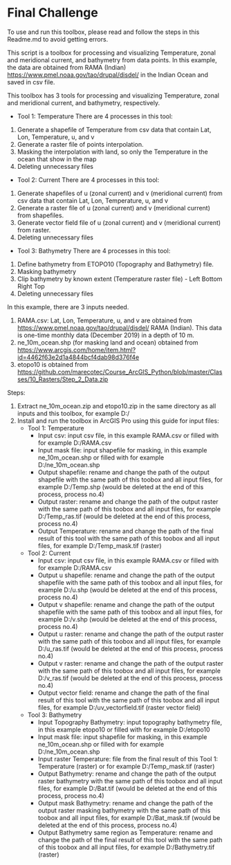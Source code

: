 # Final Challenge

To use and run this toolbox, please read and follow the steps in this Readme.md to avoid getting errors.

This script is a toolbox for processing and visualizing Temperature, zonal and meridional current, and bathymetry from data points. In this example, the data are obtained from RAMA (Indian) https://www.pmel.noaa.gov/tao/drupal/disdel/ in the Indian Ocean and saved in csv file.


This toolbox has 3 tools for processing and visualizing Temperature, zonal and meridional current, and bathymetry, respectively. 
- Tool 1: Temperature There are 4 processes in this tool:
1. Generate a shapefile of Temperature from csv data that contain Lat, Lon, Temperature, u, and v
2. Generate a raster file of points interpolation.
3. Masking the interpolation with land, so only the Temperature in the ocean that show in the map
4. Deleting unnecessary files 
- Tool 2: Current There are 4 processes in this tool:
1. Generate shapefiles of u (zonal current) and v (meridional current) from csv data that contain Lat, Lon, Temperature, u, and v
2. Generate a raster file of u (zonal current) and v (meridional current) from shapefiles.
3. Generate vector field file of u (zonal current) and v (meridional current) from raster.
4. Deleting unnecessary files 
- Tool 3: Bathymetry There are 4 processes in this tool:
1. Define bathymetry from ETOPO10 (Topography and Bathymetry) file.
2. Masking bathymetry
3. Clip bathymetry by known extent (Temperature raster file) - Left Bottom Right Top
4. Deleting unnecessary files


In this example, there are 3 inputs needed.
1. RAMA.csv: Lat, Lon, Temperature, u, and v are obtained from https://www.pmel.noaa.gov/tao/drupal/disdel/ RAMA (Indian). This data is one-time monthly data (December 2019) in a depth of 10 m.
2. ne_10m_ocean.shp (for masking land and ocean) obtained from https://www.arcgis.com/home/item.html?id=4462f63e2d1a4844bcf4dab98d376f4e
4. etopo10 is obtained from https://github.com/marecotec/Course_ArcGIS_Python/blob/master/Classes/10_Rasters/Step_2_Data.zip


Steps:
1. Extract ne_10m_ocean.zip and etopo10.zip in the same directory as all inputs and this toolbox, for example D:/
2. Install and run the toolbox in ArcGIS Pro using this guide for input files: 
   - Tool 1: Temperature 
      - Input csv: input csv file, in this example RAMA.csv or filled with for example D:/RAMA.csv
      - Input mask file: input shapefile for masking, in this example ne_10m_ocean.shp or filled with for example D:/ne_10m_ocean.shp
      - Output shapefile: rename and change the path of the output shapefile with the same path of this toobox and all input files, for example D:/Temp.shp (would be deleted at the end of this process, process no.4) 
      - Output raster: rename and change the path of the output raster with the same path of this toobox and all input files, for example D:/Temp_ras.tif (would be deleted at the end of this process, process no.4) 
      - Output Temperature: rename and change the path of the final result of this tool with the same path of this toobox and all input files, for example D:/Temp_mask.tif (raster) 
   - Tool 2: Current 
      - Input csv: input csv file, in this example RAMA.csv or filled with for example D:/RAMA.csv
      - Output u shapefile: rename and change the path of the output shapefile with the same path of this toobox and all input files, for example D:/u.shp (would be deleted at the end of this process, process no.4) 
      - Output v shapefile: rename and change the path of the output shapefile with the same path of this toobox and all input files, for example D:/v.shp (would be deleted at the end of this process, process no.4) 
      - Output u raster: rename and change the path of the output raster with the same path of this toobox and all input files, for example D:/u_ras.tif (would be deleted at the end of this process, process no.4) 
      - Output v raster: rename and change the path of the output raster with the same path of this toobox and all input files, for example D:/v_ras.tif (would be deleted at the end of this process, process no.4) 
      - Output vector field: rename and change the path of the final result of this tool with the same path of this toobox and all input files, for example D:/uv_vectorfield.tif (raster vector field) 
   - Tool 3: Bathymetry 
      - Input Topography Bathymetry: input topography bathymetry file, in this example etopo10 or filled with for example D:/etopo10
      - Input mask file: input shapefile for masking, in this example ne_10m_ocean.shp or filled with for example D:/ne_10m_ocean.shp
      - Input raster Temperature: file from the final result of this Tool 1: Temperature (raster) or for example D:/Temp_mask.tif (raster)
      - Output Bathymetry: rename and change the path of the output raster bathymetry with the same path of this toobox and all input files, for example D:/Bat.tif (would be deleted at the end of this process, process no.4) 
      - Output mask Bathymetry: rename and change the path of the output raster masking bathymetry with the same path of this toobox and all input files, for example D:/Bat_mask.tif (would be deleted at the end of this process, process no.4) 
      - Output Bathymetry same region as Temperature: rename and change the path of the final result of this tool with the same path of this toobox and all input files, for example D:/Bathymetry.tif (raster)
